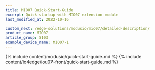 ```yaml
---
title: MIO07 Quick-Start-Guide
excerpt: Quick startup with MIO07 extension module
last_modified_at: 2022-10-16

custom_next: /edge-solutions/modusio/mio07/detailed-description/
product_name: MIO07
article_group: S103
example_device_name: MIO07-1
---
```


{% include content/modusio/quick-start-guide.md %}
{% include content/io4edge/iou07-front/quick-start-guide.md %}
